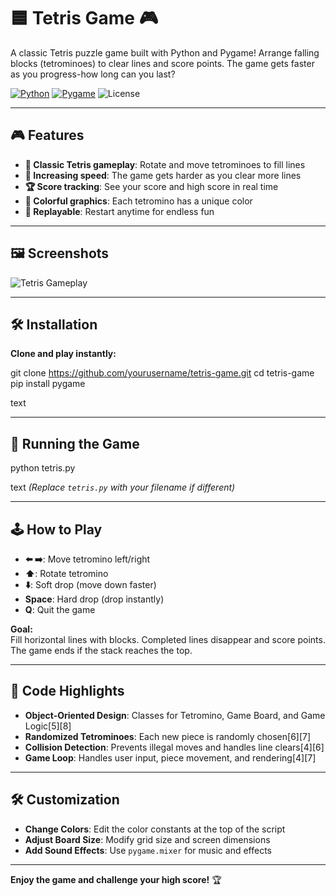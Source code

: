 # 🟦 Tetris Game 🎮

A classic Tetris puzzle game built with Python and Pygame! Arrange falling blocks (tetrominoes) to clear lines and score points. The game gets faster as you progress-how long can you last?

[![Python](https://img.shields.io/badge/Python-3.7%2B-blue?logo=python)](https://python.org)
[![Pygame](https://img.shields.io/badge/Pygame-2.0%2B-green?logo=python)](https://pygame.org)
![License](https://img.shields.io/badge/License-MIT-red)

---

## 🎮 Features

- **🧩 Classic Tetris gameplay**: Rotate and move tetrominoes to fill lines
- **🚀 Increasing speed**: The game gets harder as you clear more lines
- **🏆 Score tracking**: See your score and high score in real time
- **🎨 Colorful graphics**: Each tetromino has a unique color
- **🔄 Replayable**: Restart anytime for endless fun

---

## 🖼️ Screenshots

![Tetris Gameplay](screenshot.png)  

---

## 🛠️ Installation

**Clone and play instantly:**

git clone https://github.com/yourusername/tetris-game.git
cd tetris-game
pip install pygame

text

---

## 🚀 Running the Game

python tetris.py

text
*(Replace `tetris.py` with your filename if different)*

---

## 🕹️ How to Play

- **⬅️ ➡️**: Move tetromino left/right
- **⬆️**: Rotate tetromino
- **⬇️**: Soft drop (move down faster)
- **Space**: Hard drop (drop instantly)
- **Q**: Quit the game

**Goal:**  
Fill horizontal lines with blocks. Completed lines disappear and score points. The game ends if the stack reaches the top.

---

## 🧠 Code Highlights

- **Object-Oriented Design**: Classes for Tetromino, Game Board, and Game Logic[5][8]
- **Randomized Tetrominoes**: Each new piece is randomly chosen[6][7]
- **Collision Detection**: Prevents illegal moves and handles line clears[4][6]
- **Game Loop**: Handles user input, piece movement, and rendering[4][7]

---

## 🛠️ Customization

- **Change Colors**: Edit the color constants at the top of the script
- **Adjust Board Size**: Modify grid size and screen dimensions
- **Add Sound Effects**: Use `pygame.mixer` for music and effects

---

**Enjoy the game and challenge your high score!** 🏆